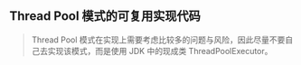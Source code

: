 ## Thread Pool 模式的可复用实现代码

> Thread Pool 模式在实现上需要考虑比较多的问题与风险，因此尽量不要自己去实现该模式，而是使用 JDK 中的现成类
> ThreadPoolExecutor。

